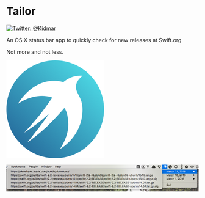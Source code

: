 # Tailor

[![Twitter: @Kidmar](https://img.shields.io/badge/contact-@Kidmar-blue.svg?style=flat)](https://twitter.com/Kidmar)

An OS X status bar app to quickly check for new releases at Swift.org

Not more and not less.

![Icon](.meta/icon256.png)

![Screenshot](.meta/screenshot.png)
